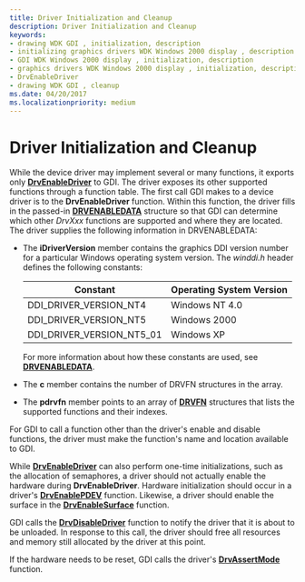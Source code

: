 ```yaml
---
title: Driver Initialization and Cleanup
description: Driver Initialization and Cleanup
keywords:
- drawing WDK GDI , initialization, description
- initializing graphics drivers WDK Windows 2000 display , description
- GDI WDK Windows 2000 display , initialization, description
- graphics drivers WDK Windows 2000 display , initialization, description
- DrvEnableDriver
- drawing WDK GDI , cleanup
ms.date: 04/20/2017
ms.localizationpriority: medium
---
```


# Driver Initialization and Cleanup

While the device driver may implement several or many functions, it exports only [**DrvEnableDriver**](/windows/win32/api/winddi/nf-winddi-drvenabledriver) to GDI. The driver exposes its other supported functions through a function table. The first call GDI makes to a device driver is to the **DrvEnableDriver** function. Within this function, the driver fills in the passed-in [**DRVENABLEDATA**](/windows/win32/api/winddi/ns-winddi-drvenabledata) structure so that GDI can determine which other *DrvXxx* functions are supported and where they are located. The driver supplies the following information in DRVENABLEDATA:

* The **iDriverVersion** member contains the graphics DDI version number for a particular Windows operating system version. The *winddi.h* header defines the following constants:

   | Constant | Operating System Version |
   | -------- | ------------------------ |
   | DDI_DRIVER_VERSION_NT4 | Windows NT 4.0 |
   | DDI_DRIVER_VERSION_NT5 | Windows 2000 |
   | DDI_DRIVER_VERSION_NT5_01 | Windows XP |

   For more information about how these constants are used, see [**DRVENABLEDATA**](/windows/win32/api/winddi/ns-winddi-drvenabledata).

* The **c** member contains the number of DRVFN structures in the array.

* The **pdrvfn** member points to an array of [**DRVFN**](/windows/win32/api/winddi/ns-winddi-drvfn) structures that lists the supported functions and their indexes.

For GDI to call a function other than the driver's enable and disable functions, the driver must make the function's name and location available to GDI.

While [**DrvEnableDriver**](/windows/win32/api/winddi/nf-winddi-drvenabledriver) can also perform one-time initializations, such as the allocation of semaphores, a driver should not actually enable the hardware during **DrvEnableDriver**. Hardware initialization should occur in a driver's [**DrvEnablePDEV**](/windows/win32/api/winddi/nf-winddi-drvenablepdev) function. Likewise, a driver should enable the surface in the [**DrvEnableSurface**](/windows/win32/api/winddi/nf-winddi-drvenablesurface) function.

GDI calls the [**DrvDisableDriver**](/windows/win32/api/winddi/nf-winddi-drvdisabledriver) function to notify the driver that it is about to be unloaded. In response to this call, the driver should free all resources and memory still allocated by the driver at this point.

If the hardware needs to be reset, GDI calls the driver's [**DrvAssertMode**](/windows/win32/api/winddi/nf-winddi-drvassertmode) function.
